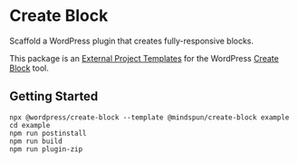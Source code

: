 # Create Block

Scaffold a WordPress plugin that creates fully-responsive blocks.

This package
is
an [External Project Templates](https://developer.wordpress.org/block-editor/reference-guides/packages/packages-create-block/packages-create-block-external-template/)
for the
WordPress [Create Block](https://developer.wordpress.org/block-editor/reference-guides/packages/packages-create-block/)
tool.

## Getting Started

```
npx @wordpress/create-block --template @mindspun/create-block example
cd example
npm run postinstall
npm run build
npm run plugin-zip
```